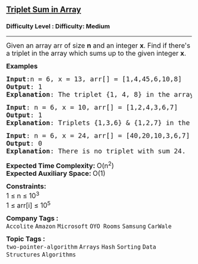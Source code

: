 <h2><a href="https://www.geeksforgeeks.org/problems/triplet-sum-in-array-1587115621/1?page=1&category=Hash&sortBy=submissions">Triplet Sum in Array</a></h2><h3>Difficulty Level : Difficulty: Medium</h3><hr><div class="problems_problem_content__Xm_eO"><p><span style="font-size: 18px;">Given an array arr of size <strong>n</strong> and an integer <strong>x</strong>. Find if there's a triplet in the array which sums up to the given integer <strong>x</strong>. <br></span></p>
<p><span style="font-size: 18px;"><strong>Examples<br></strong></span></p>
<pre><span style="font-size: 18px;"><strong>Input</strong>:n = 6, x = 13, arr[] = [1,4,45,6,10,8]
<strong>Output</strong>: 1
<strong>Explanation</strong>: The triplet {1, 4, 8} in the array sums up to 13.</span></pre>
<pre><span style="font-size: 18px;"><strong>Input</strong>: n = 6, x = 10, arr[] = [1,2,4,3,6,7]
<strong>Output</strong>: 1
<strong>Explanation</strong>: Triplets {1,3,6} &amp; {1,2,7} in the array sum to 10. </span>
</pre>
<pre><span style="font-size: 18px;"><strong>Input</strong>: n = 6, x = 24, arr[] = [40,20,10,3,6,7]
<strong>Output</strong>: 0
<strong>Explanation</strong>: There is no triplet with sum 24. </span></pre>
<p><span style="font-size: 18px;"><strong>Expected Time Complexity: </strong>O(n<sup>2</sup>)<br><strong>Expected Auxiliary Space:&nbsp;</strong>O(1)</span></p>
<p><span style="font-size: 18px;"><strong>Constraints:</strong><br>1 ≤ n ≤ 10<sup>3</sup><br>1 ≤ arr[i] ≤ 10<sup>5</sup></span></p></div><p><span style=font-size:18px><strong>Company Tags : </strong><br><code>Accolite</code>&nbsp;<code>Amazon</code>&nbsp;<code>Microsoft</code>&nbsp;<code>OYO Rooms</code>&nbsp;<code>Samsung</code>&nbsp;<code>CarWale</code>&nbsp;<br><p><span style=font-size:18px><strong>Topic Tags : </strong><br><code>two-pointer-algorithm</code>&nbsp;<code>Arrays</code>&nbsp;<code>Hash</code>&nbsp;<code>Sorting</code>&nbsp;<code>Data Structures</code>&nbsp;<code>Algorithms</code>&nbsp;